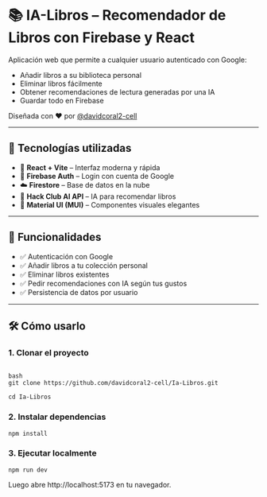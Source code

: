 # 📚 IA-Libros – Recomendador de Libros con Firebase y React

Aplicación web que permite a cualquier usuario autenticado con Google:
- Añadir libros a su biblioteca personal
- Eliminar libros fácilmente
- Obtener recomendaciones de lectura generadas por una IA
- Guardar todo en Firebase

Diseñada con ❤️ por [@davidcoral2-cell](https://github.com/davidcoral2-cell)

---

## 🚀 Tecnologías utilizadas

- 🔷 **React + Vite** – Interfaz moderna y rápida
- 🔐 **Firebase Auth** – Login con cuenta de Google
- ☁️ **Firestore** – Base de datos en la nube
- 🧠 **Hack Club AI API** – IA para recomendar libros
- 🎨 **Material UI (MUI)** – Componentes visuales elegantes

---

## 🎯 Funcionalidades

- ✅ Autenticación con Google
- ✅ Añadir libros a tu colección personal
- ✅ Eliminar libros existentes
- ✅ Pedir recomendaciones con IA según tus gustos
- ✅ Persistencia de datos por usuario

---

## 🛠 Cómo usarlo

### 1. Clonar el proyecto

```

bash
git clone https://github.com/davidcoral2-cell/Ia-Libros.git

cd Ia-Libros

```


### 2. Instalar dependencias
```
npm install
```


### 3. Ejecutar localmente
```
npm run dev

```

Luego abre http://localhost:5173 en tu navegador. 
